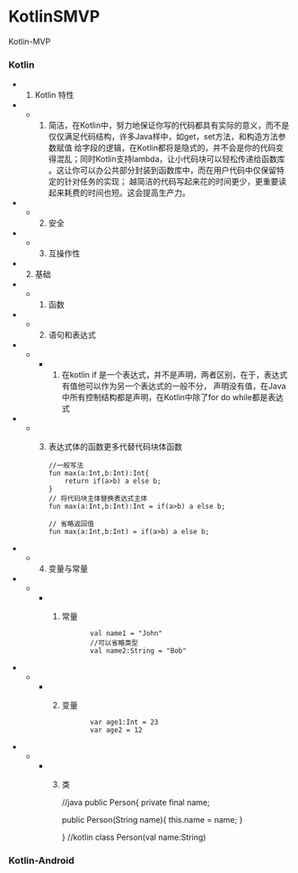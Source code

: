 # KotlinSMVP
Kotlin-MVP

### Kotlin
   - 1. Kotlin 特性
   - - 1. 简洁，在Kotlin中，努力地保证你写的代码都具有实际的意义，而不是仅仅满足代码结构，许多Java样中，如get，set方法，和构造方法参数赋值
   给字段的逻辑，在Kotlin都将是隐式的，并不会是你的代码变得混乱；同时Kotlin支持lambda，让小代码块可以轻松传递给函数库
   。这让你可以办公共部分封装到函数库中，而在用户代码中仅保留特定的针对任务的实现；
   越简洁的代码写起来花的时间更少，更重要读起来耗费的时间也短。这会提高生产力。
   - - 2. 安全 
   - - 3. 互操作性
   
   - 2. 基础
   - - 1. 函数
   - - 2. 语句和表达式
   - - - 1. 在kotlin if 是一个表达式，并不是声明，两者区别，在于，表达式有值他可以作为另一个表达式的一般不分，
         声明没有值，在Java中所有控制结构都是声明，在Kotlin中除了for do while都是表达式
   - - 3. 表达式体的函数更多代替代码块体函数
       
              //一般写法
              fun max(a:Int,b:Int):Int{
                  return if(a>b) a else b;
              }
              // 将代码块主体替换表达式主体
              fun max(a:Int,b:Int):Int = if(a>b) a else b;
          
              // 省略返回值
              fun max(a:Int,b:Int) = if(a>b) a else b;
   - - 4. 变量与常量
   - - - 1. 常量
   
   
                       val name1 = "John"
                       //可以省略类型
                       val name2:String = "Bob"
       
   - - - 2. 变量
   

                       var age1:Int = 23
                       var age2 = 12
   - - - 3. 类
   
            
            //java
            public Person{
               private final name;
               
               public Person(String name){
                   this.name = name;
               }
               
            }
            //kotlin
            class Person(val name:String)
### Kotlin-Android